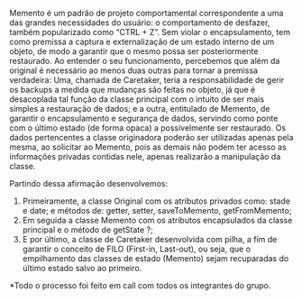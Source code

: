 Memento é um padrão de projeto comportamental correspondente a uma das grandes necessidades do usuário: o comportamento de desfazer, também popularizado como “CTRL + Z”. Sem violar o encapsulamento, tem como premissa a captura e externalização de um estado interno de um objeto, de modo a garantir que o mesmo possa ser posteriormente restaurado.
Ao entender o seu funcionamento, percebemos que além da original é necessário ao menos duas outras para tornar a premissa verdadeira: Uma, chamada de Caretaker, teria a responsabilidade de gerir os backups a medida que mudanças são feitas no objeto, já que é desacoplada tal função da classe principal com o intuito de ser mais simples a restauração de dados; e a outra, entitulado de Memento, de garantir o encapsulamento e segurança de dados, servindo como ponte com o último estado (de forma opaca) a possivelmente ser restaurado. Os dados pertencentes a classe originadora poderão ser utilizadas apenas pela mesma, ao solicitar ao Memento, pois as demais não podem ter acesso as informações privadas contidas nele, apenas realizarão a manipulação da classe.

Partindo dessa afirmação desenvolvemos:
1.  Primeiramente, a classe Original com os atributos privados como: stade e date; e métodos de: getter, setter, saveToMemento, getFromMemento;
2. Em seguida a classe Memento com os atributos encapsulados da classe principal e o método de getState ?;
3. E por último, a classe de Caretaker desenvolvida com pilha, a fim de garantir o conceito de FILO (First-in, Last-out), ou seja, que o empilhamento das classes de estado (Memento) sejam recuparadas do último estado salvo ao primeiro.

*Todo o processo foi feito em call com todos os integrantes do grupo.